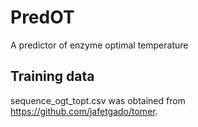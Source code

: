 # PredOT
A predictor of enzyme optimal temperature

## Training data
sequence_ogt_topt.csv was obtained from https://github.com/jafetgado/tomer.
